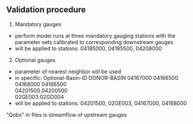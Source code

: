 ## Validation procedure

1. Mandatory gauges
- perform model runs at three mandatory gauging stations with the
parameter sets calibrated to corresponding downstream gauges
- will be applied to stations: 04185000, 04195500, 04208000

2. Optional gauges
- parameter of nearest neighbor will be used
- in specific:
	  Optional-Basin-ID        DONOR-BASIN 
	  04167000                 04166500  
	  04168000                 04166500  
	  04201500                 04200500  
	  02GE003                  02GD004   
- will be applied to stations: 04201500, 02GE003, 04167000, 04168000


"Qobs" in files is streamflow of upstream gauges
